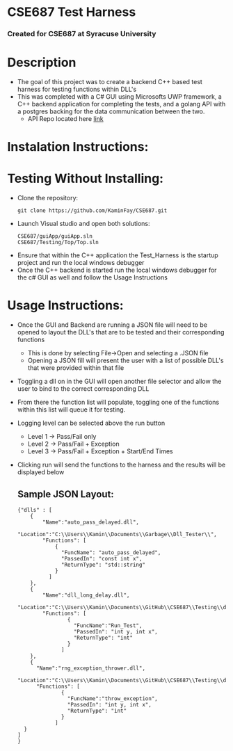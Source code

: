 # CSE687 Test Harness
### Created for CSE687 at Syracuse University

# Description
- The goal of this project was to create a backend C++ based test harness for testing functions within DLL's
- This was completed with a C# GUI using Microsofts UWP framework, a C++ backend application for completing the tests, and a golang API with a postgres backing for the data communication between the two.
  - API Repo located here [link](https://github.com/KaminFay/CSE687_API)
  
# Instalation Instructions:



# Testing Without Installing:

- Clone the repository:
  ```
  git clone https://github.com/KaminFay/CSE687.git
  ```
- Launch Visual studio and open both solutions:
  ```
  CSE687/guiApp/guiApp.sln
  CSE687/Testing/Top/Top.sln
  ```
- Ensure that within the C++ application the Test_Harness is the startup project and run the local windows debugger
- Once the C++ backend is started run the local windows debugger for the c# GUI as well and follow the Usage Instructions

# Usage Instructions:

- Once the GUI and Backend are running a JSON file will need to be opened to layout the DLL's that are to be tested and their corresponding functions
  - This is done by selecting File->Open and selecting a .JSON file
  - Opening a JSON fill will present the user with a list of possible DLL's that were provided within that file
- Toggling a dll on in the GUI will open another file selector and allow the user to bind to the correct corresponding DLL
- From there the function list will populate, toggling one of the functions within this list will queue it for testing.
- Logging level can be selected above the run button
  - Level 1 -> Pass/Fail only
  - Level 2 -> Pass/Fail + Exception
  - Level 3 -> Pass/Fail + Exception + Start/End Times
- Clicking run will send the functions to the harness and the results will be displayed below

  ## Sample JSON Layout:

  ```
  {"dlls" : [
      {
          "Name":"auto_pass_delayed.dll",
          "Location":"C:\\Users\\Kamin\\Documents\\Garbage\\Dll_Tester\\",
          "Functions": [
              {
                "FuncName": "auto_pass_delayed",
                "PassedIn": "const int x",
                "ReturnType": "std::string"
              }
            ]
      },
      {
          "Name":"dll_long_delay.dll",
          "Location":"C:\\Users\\Kamin\\Documents\\GitHub\\CSE687\\Testing\\dll_files\\dll_long_delay.dll",
          "Functions": [
                  {
                    "FuncName":"Run_Test",
                    "PassedIn": "int y, int x",
                    "ReturnType": "int"
                  }
                ]
      },
      {
        "Name":"rng_exception_thrower.dll",
        "Location":"C:\\Users\\Kamin\\Documents\\GitHub\\CSE687\\Testing\\dll_files\\rng_exception_thrower.dll",
        "Functions": [
                {
                  "FuncName":"throw_exception",
                  "PassedIn": "int y, int x",
                  "ReturnType": "int"
                }
              ]
    }
  ]
  }
  ```
  
